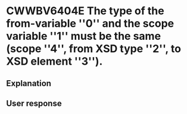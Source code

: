 # CWWBV6404E The type of the from-variable ''0'' and the scope variable ''1'' must be the same (scope ''4'', from XSD type ''2'', to XSD element ''3'').

## Explanation

## User response